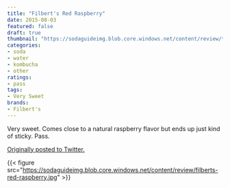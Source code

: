 ```yaml
---
title: "Filbert's Red Raspberry"
date: 2015-08-03
featured: false
draft: true
thumbnail: "https://sodaguideimg.blob.core.windows.net/content/review/thumbs/filberts-red-raspberry.jpg"
categories:
- soda
- water
- kombucha
- other
ratings:
- pass
tags:
- Very Sweet
brands:
- Filbert's
---
```


Very sweet. Comes close to a natural raspberry flavor but ends up just kind of sticky. Pass.

[Originally posted to Twitter.](https://twitter.com/Cavorter/status/628264515520495616)

{{< figure src="https://sodaguideimg.blob.core.windows.net/content/review/filberts-red-raspberry.jpg" >}}


